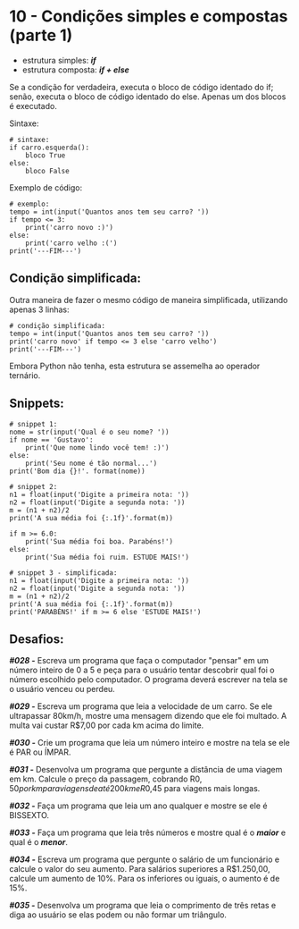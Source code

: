# 10 - Condições simples e compostas (parte 1)
- estrutura simples: ***if***
- estrutura composta: ***if + else***

Se a condição for verdadeira, executa o bloco de código identado do if; senão, executa o bloco de código identado do else. Apenas um dos blocos é executado.

Sintaxe:


```
# sintaxe:
if carro.esquerda():
    bloco True
else:
    bloco False
```

Exemplo de código:
```buildoutcfg
# exemplo:
tempo = int(input('Quantos anos tem seu carro? '))
if tempo <= 3:
    print('carro novo :)')
else:
    print('carro velho :(')
print('---FIM---')

```

## Condição simplificada:

Outra maneira de fazer o mesmo código de maneira simplificada, utilizando apenas 3 linhas:


```
# condição simplificada:
tempo = int(input('Quantos anos tem seu carro? '))
print('carro novo' if tempo <= 3 else 'carro velho')
print('---FIM---')
```

Embora Python não tenha, esta estrutura se assemelha ao operador ternário.

## Snippets:

```buildoutcfg
# snippet 1:
nome = str(input('Qual é o seu nome? '))
if nome == 'Gustavo':
    print('Que nome lindo você tem! :)')
else:
    print('Seu nome é tão normal...')
print('Bom dia {}!'. format(nome))
```

```buildoutcfg
# snippet 2:
n1 = float(input('Digite a primeira nota: '))
n2 = float(input('Digite a segunda nota: '))
m = (n1 + n2)/2
print('A sua média foi {:.1f}'.format(m))

if m >= 6.0:
    print('Sua média foi boa. Parabéns!')
else:
    print('Sua média foi ruim. ESTUDE MAIS!')
```

```buildoutcfg
# snippet 3 - simplificada:
n1 = float(input('Digite a primeira nota: '))
n2 = float(input('Digite a segunda nota: '))
m = (n1 + n2)/2
print('A sua média foi {:.1f}'.format(m))
print('PARABÉNS!' if m >= 6 else 'ESTUDE MAIS!')
```

## Desafios:

***#028 -***
Escreva um programa que faça o computador "pensar"  em um número inteiro de 0 a 5 e peça para o usuário tentar descobrir qual foi o número escolhido pelo computador.
O programa deverá escrever na tela se o usuário venceu ou perdeu.

***#029 -***
Escreva um programa que leia a velocidade de um carro.
Se ele ultrapassar 80km/h, mostre uma mensagem dizendo que ele foi multado.
A multa vai custar R$7,00 por cada km acima do limite.

***#030 -***
Crie um programa que leia um número inteiro e mostre na tela se ele é PAR ou ÍMPAR.

***#031 -***
Desenvolva um programa que pergunte a distância de uma viagem em km.
Calcule o preço da passagem, cobrando R$0,50 por km para viagens de até 200km e R$0,45 para viagens mais longas.

***#032 -***
Faça um programa que leia um ano qualquer e mostre se ele é BISSEXTO.

***#033 -***
Faça um programa que leia três números e mostre qual é o ***maior*** e qual é o ***menor***.

***#034 -***
Escreva um programa que pergunte o salário de um funcionário e calcule o valor do seu aumento.
Para salários superiores a R$1.250,00, calcule um aumento de 10%.
Para os inferiores ou iguais, o aumento é de 15%.

***#035 -***
Desenvolva um programa que leia o comprimento de três retas e diga ao usuário se elas podem ou não formar um triângulo.
